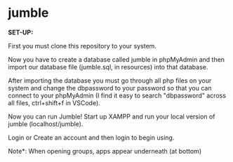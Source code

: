 # jumble

**SET-UP:**

First you must clone this repository to your system. 

Now you have to create a database called jumble in phpMyAdmin and then import our database file (jumble.sql, in resources) into that database.

After importing the database you must go through all php files on your system and change the dbpassword to your password so that you can connect to your phpMyAdmin (I find it easy to search "dbpassword" across all files, ctrl+shift+f in VSCode).

Now you can run Jumble! Start up XAMPP and run your local version of jumble (localhost/jumble). 

Login or Create an account and then login to begin using.


Note*:
When opening groups, apps appear underneath (at bottom)
